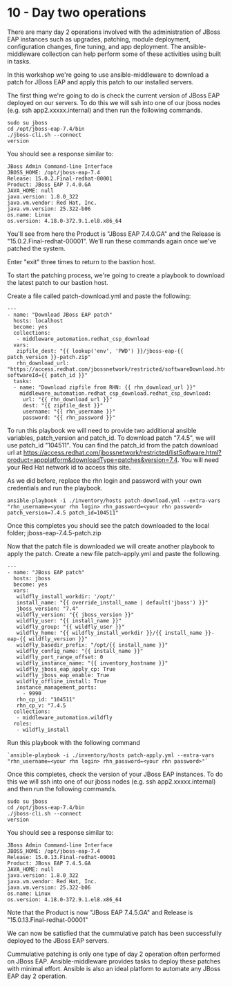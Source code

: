 # 10 - Day two operations

There are many day 2 operations involved with the administration of JBoss EAP instances such as upgrades, patching, module deployment, configuration changes, fine tuning, and app deployment. The ansible-middleware collection can help perform some of these activities using built in tasks.  

In this workshop we're going to use ansible-middleware to download a patch for JBoss EAP and apply this patch to our installed servers.

The first thing we're going to do is check the current version of JBoss EAP deployed on our servers. To do this we will ssh into one of our jboss nodes (e.g. ssh app2.xxxxx.internal) and then run the following commands.

```
sudo su jboss
cd /opt/jboss-eap-7.4/bin
./jboss-cli.sh --connect
version
```

You should see a response similar to:

```
JBoss Admin Command-line Interface
JBOSS_HOME: /opt/jboss-eap-7.4
Release: 15.0.2.Final-redhat-00001
Product: JBoss EAP 7.4.0.GA
JAVA_HOME: null
java.version: 1.8.0_322
java.vm.vendor: Red Hat, Inc.
java.vm.version: 25.322-b06
os.name: Linux
os.version: 4.18.0-372.9.1.el8.x86_64
```

You'll see from here the Product is "JBoss EAP 7.4.0.GA" and the Release is "15.0.2.Final-redhat-00001".  We'll run these commands again once we've patched the system.

Enter "exit" three times to return to the bastion host.

To start the patching process, we're going to create a playbook to download the latest patch to our bastion host.  

Create a file called patch-download.yml and paste the following:

```
---
- name: "Download JBoss EAP patch"
  hosts: localhost
  become: yes
  collections:
   - middleware_automation.redhat_csp_download
  vars:
   zipfile_dest: "{{ lookup('env', 'PWD') }}/jboss-eap-{{ patch_version }}-patch.zip"
   rhn_download_url: "https://access.redhat.com/jbossnetwork/restricted/softwareDownload.html?softwareId={{ patch_id }}"
  tasks:
  - name: "Download zipfile from RHN: {{ rhn_download_url }}"
    middleware_automation.redhat_csp_download.redhat_csp_download:
     url: "{{ rhn_download_url }}"
     dest: "{{ zipfile_dest }}"
     username: "{{ rhn_username }}"
     password: "{{ rhn_password }}"

```

To run this playbook we will need to provide two additional ansible variables, patch_version and patch_id.  To download patch "7.4.5", we will use patch_id "104511".  You can find the patch_id from the patch download url at https://access.redhat.com/jbossnetwork/restricted/listSoftware.html?product=appplatform&downloadType=patches&version=7.4. You will need your Red Hat network id to access this site.

As we did before, replace the rhn login and password with your own credentials and run the playbook.

`ansible-playbook -i ./inventory/hosts patch-download.yml --extra-vars "rhn_username=<your rhn login> rhn_password=<your rhn password> patch_version=7.4.5 patch_id=104511"`

Once this completes you should see the patch downloaded to the local folder; jboss-eap-7.4.5-patch.zip

Now that the patch file is downloaded we will create another playbook to apply the patch.  Create a new file patch-apply.yml and paste the following.

```
---
- name: "JBoss EAP patch"
  hosts: jboss
  become: yes
  vars:
   wildfly_install_workdir: '/opt/'
   install_name: "{{ override_install_name | default('jboss') }}"
   jboss_version: "7.4"
   wildfly_version: "{{ jboss_version }}"
   wildfly_user: "{{ install_name }}"
   wildfly_group: "{{ wildfly_user }}"
   wildfly_home: "{{ wildfly_install_workdir }}/{{ install_name }}-eap-{{ wildfly_version }}"
   wildfly_basedir_prefix: "/opt/{{ install_name }}"
   wildfly_config_name: "{{ install_name }}"
   wildfly_port_range_offset: 0
   wildfly_instance_name: "{{ inventory_hostname }}"
   wildfly_jboss_eap_apply_cp: True
   wildfly_jboss_eap_enable: True
   wildfly_offline_install: True
   instance_management_ports:
     - 9990
   rhn_cp_id: "104511"
   rhn_cp_v: "7.4.5
  collections:
   - middleware_automation.wildfly
  roles:
   - wildfly_install
```

Run this playbook with the following command 

```
`ansible-playbook -i ./inventory/hosts patch-apply.yml --extra-vars "rhn_username=<your rhn login> rhn_password=<your rhn password>"`
```

Once this completes, check the version of your JBoss EAP instances. To do this we will ssh into one of our jboss nodes (e.g. ssh app2.xxxxx.internal) and then run the following commands.

```
sudo su jboss
cd /opt/jboss-eap-7.4/bin
./jboss-cli.sh --connect
version
```

You should see a response similar to:
```
JBoss Admin Command-line Interface
JBOSS_HOME: /opt/jboss-eap-7.4
Release: 15.0.13.Final-redhat-00001
Product: JBoss EAP 7.4.5.GA
JAVA_HOME: null
java.version: 1.8.0_322
java.vm.vendor: Red Hat, Inc.
java.vm.version: 25.322-b06
os.name: Linux
os.version: 4.18.0-372.9.1.el8.x86_64
```

Note that the Product is now "JBoss EAP 7.4.5.GA" and Release is "15.0.13.Final-redhat-00001"

We can now be satisfied that the cummulative patch has been successfully deployed to the JBoss EAP servers.  

Cummulative patching is only one type of day 2 operation often performed on JBoss EAP.  Ansible-middleware provides tasks to deploy these patches with minimal effort.  Ansible is also an ideal platform to automate any JBoss EAP day 2 operation.

